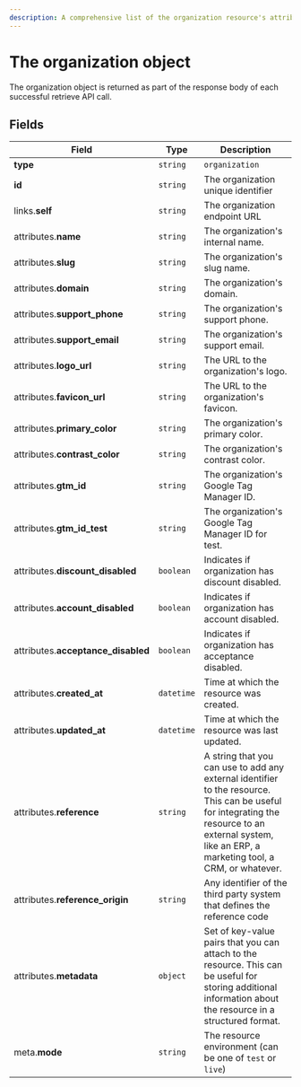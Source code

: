 ```yaml
---
description: A comprehensive list of the organization resource's attributes and relationships.
---
```


# The organization object

The organization object is returned as part of the response body of each successful retrieve API call.

## Fields

| Field          | Type     | Description                                  |
| -------------- | -------- | -------------------------------------------- |
| **type**       | `string` | `organization`                        |
| **id**         | `string` | The organization unique identifier  |
| links.**self** | `string` | The organization endpoint URL       |
| attributes.**name** | `string` | The organization's internal name. |
| attributes.**slug** | `string` | The organization's slug name. |
| attributes.**domain** | `string` | The organization's domain. |
| attributes.**support_phone** | `string` | The organization's support phone. |
| attributes.**support_email** | `string` | The organization's support email. |
| attributes.**logo_url** | `string` | The URL to the organization's logo. |
| attributes.**favicon_url** | `string` | The URL to the organization's favicon. |
| attributes.**primary_color** | `string` | The organization's primary color. |
| attributes.**contrast_color** | `string` | The organization's contrast color. |
| attributes.**gtm_id** | `string` | The organization's Google Tag Manager ID. |
| attributes.**gtm_id_test** | `string` | The organization's Google Tag Manager ID for test. |
| attributes.**discount_disabled** | `boolean` | Indicates if organization has discount disabled. |
| attributes.**account_disabled** | `boolean` | Indicates if organization has account disabled. |
| attributes.**acceptance_disabled** | `boolean` | Indicates if organization has acceptance disabled. |
| attributes.**created_at** | `datetime` | Time at which the resource was created. |
| attributes.**updated_at** | `datetime` | Time at which the resource was last updated. |
| attributes.**reference** | `string` | A string that you can use to add any external identifier to the resource. This can be useful for integrating the resource to an external system, like an ERP, a marketing tool, a CRM, or whatever. |
| attributes.**reference_origin** | `string` | Any identifier of the third party system that defines the reference code |
| attributes.**metadata** | `object` | Set of key-value pairs that you can attach to the resource. This can be useful for storing additional information about the resource in a structured format. |
| meta.**mode** | `string` | The resource environment \(can be one of `test` or `live`\) |

